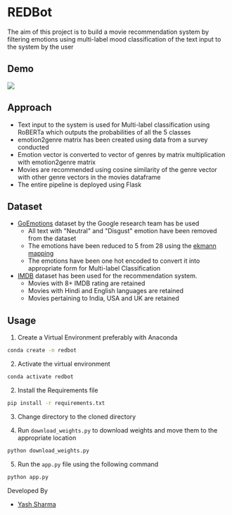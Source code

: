 # REDBot
The aim of this project is to build a movie recommendation system by filtering emotions using multi-label mood classification of the text input to the system by the user

## Demo
![](demo.gif)

## Approach
- Text input to the system is used for Multi-label classification using RoBERTa which outputs the probabilities of all the 5 classes
- emotion2genre matrix has been created using data from a survey conducted
- Emotion vector is converted to vector of genres by matrix multiplication with emotion2genre matrix
- Movies are recommended using cosine similarity of the genre vector with other genre vectors in the movies dataframe
- The entire pipeline is deployed using Flask

## Dataset
- [GoEmotions](https://github.com/google-research/google-research/tree/master/goemotions) dataset by the Google research team has be used
  - All text with "Neutral" and "Disgust" emotion have been removed from the dataset
  - The emotions have been reduced to 5 from 28 using the [ekmann mapping](https://github.com/google-research/google-research/blob/master/goemotions/data/ekman_mapping.json)
  - The emotions have been one hot encoded to convert it into appropriate form for Multi-label Classification
- [IMDB](https://www.kaggle.com/stefanoleone992/imdb-extensive-dataset) dataset has been used for the recommendation system.
  - Movies with 8+ IMDB rating are retained
  - Movies with Hindi and English languages are retained
  - Movies pertaining to India, USA and UK are retained

## Usage
1. Create a Virtual Environment preferably with Anaconda
```bash
conda create -n redbot
```

2. Activate the virtual environment
```bash
conda activate redbot
```

2. Install the Requirements file
```bash
pip install -r requirements.txt
```

3. Change directory to the cloned directory

4. Run `download_weights.py` to download weights and move them to the appropriate location
```bash
python download_weights.py
```

5. Run the `app.py` file using the following command
```bash
python app.py
```
 
 Developed By 
 - [Yash Sharma](https://github.com/DrDoofenshmrtz)

